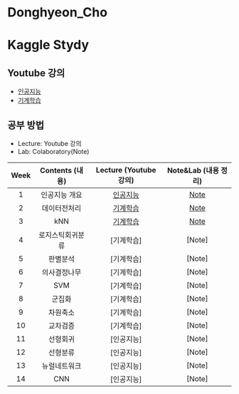 # Donghyeon_Cho
# Kaggle Stydy

## Youtube 강의
- [인공지능](https://www.youtube.com/playlist?list=PL1xKqHsVFgvmIAJBy-cbB9zQcnMb6zsT2)
- [기계학습](https://www.youtube.com/playlist?list=PL1xKqHsVFgvnQQY9L4n1MFyy-6eixTekU)

## 공부 방법
- Lecture: Youtube 강의
- Lab: Colaboratory(Note)

| Week | Contents (내용) | Lecture (Youtube 강의) | Note&Lab (내용 정리) |
|:---:|:---:|:---:|:---:|
| 1 | 인공지능 개요 | [인공지능](https://www.youtube.com/watch?v=ny48cBIKtiY&list=PL1xKqHsVFgvmIAJBy-cbB9zQcnMb6zsT2&index=4) | [Note](https://github.com/Sejong-Kaggle-Study-3rd/Donghyeon_Cho/blob/main/week_1.ipynb) |
| 2 | 데이터전처리 | [기계학습](https://www.youtube.com/watch?v=gVdkxfYQtG0&list=PL1xKqHsVFgvnQQY9L4n1MFyy-6eixTekU&index=5) | [Note](https://github.com/hyeon9698/Donghyeon_Cho/blob/main/week_2.ipynb) |
| 3 | kNN | [기계학습](https://www.youtube.com/watch?v=siYSp7pnHDA&list=PL1xKqHsVFgvnQQY9L4n1MFyy-6eixTekU&index=8&t=250s) | [Note](https://github.com/Sejong-Kaggle-Study-3rd/Donghyeon_Cho/blob/main/week_3.ipynb) |
| 4 | 로지스틱회귀분류 | [기계학습] | [Note] |
| 5 | 판별분석 | [기계학습] | [Note] |
| 6 | 의사결정나무 | [기계학습] | [Note] |
| 7 | SVM | [기계학습] | [Note] |
| 8 | 군집화 | [기계학습] | [Note] |
| 9 | 차원축소 | [기계학습] | [Note] |
| 10 | 교차검증 | [기계학습] | [Note] |
| 11 | 선형회귀 | [인공지능] | [Note] |
| 12 | 선형분류 | [인공지능] | [Note] |
| 13 | 뉴럴네트워크 | [인공지능] | [Note] |
| 14 | CNN | [인공지능] | [Note] |
